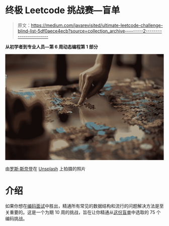 # 终极 Leetcode 挑战赛—盲单

> 原文：<https://medium.com/javarevisited/ultimate-leetcode-challenge-blind-list-5df0aece4ecb?source=collection_archive---------2----------------------->

**从初学者到专业人员—第 6 周动态编程第 1 部分**

![](img/53620acc62720e36309b7de5d4ac054d.png)

由[罗斯·斯奈登](https://unsplash.com/@rosssneddon?utm_source=unsplash&utm_medium=referral&utm_content=creditCopyText)在 [Unsplash](https://unsplash.com/s/photos/puzzle?utm_source=unsplash&utm_medium=referral&utm_content=creditCopyText) 上拍摄的照片

# 介绍

如果你想在[编码面试](/javarevisited/11-best-educative-courses-for-coding-interviews-and-software-development-339ad82fee50)中胜出，精通所有常见的数据结构和流行的问题解决方法是至关重要的。这是一个为期 10 周的挑战，旨在让你精通从[这份盲单](https://leetcode.com/discuss/general-discussion/460599/blind-75-leetcode-questions)中选取的 75 个编码挑战。